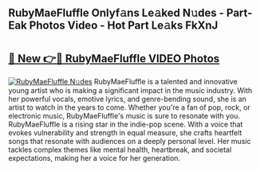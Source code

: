 ## RubyMaeFluffle Onlyf𝚊ns Le𝚊ked N𝚞des - Part-Eak Photos Video - Hot Part Le𝚊ks FkXnJ

# <h2><a href="http://ab41386.deff.icu/?id=RubyMaeFluffle">🔗 New 👉🔴 RubyMaeFluffle VIDEO Photos</a></h2>

[![RubyMaeFluffle N𝚞des](https://i.imgur.com/rIISA9y.gif)](http://ab41386.deff.icu/?id=RubyMaeFluffle)
RubyMaeFluffle is a talented and innovative young artist who is making a significant impact in the music industry. With her powerful vocals, emotive lyrics, and genre-bending sound, she is an artist to watch in the years to come. Whether you're a fan of pop, rock, or electronic music, RubyMaeFluffle's music is sure to resonate with you. RubyMaeFluffle is a rising star in the indie-pop scene. With a voice that evokes vulnerability and strength in equal measure, she crafts heartfelt songs that resonate with audiences on a deeply personal level. Her music tackles complex themes like mental health, heartbreak, and societal expectations, making her a voice for her generation.
